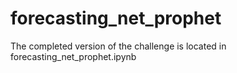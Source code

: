 # forecasting_net_prophet
The completed version of the challenge is located in forecasting_net_prophet.ipynb
